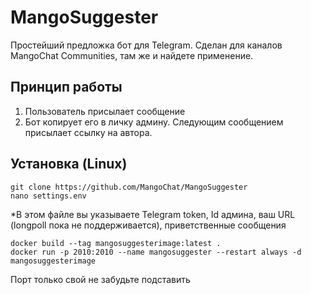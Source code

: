 ﻿# MangoSuggester

Простейший предложка бот для Telegram. Сделан для каналов MangoChat Communities, там же и найдете применение. 

## Принцип работы

1. Пользователь присылает сообщение
2. Бот копирует его в личку админу. Следующим сообщением присылает ссылку на автора.

## Установка (Linux)

    git clone https://github.com/MangoChat/MangoSuggester
    nano settings.env 
   *В этом файле вы указываете Telegram token, Id админа, ваш URL (longpoll пока не поддерживается), приветственные сообщения
   

    docker build --tag mangosuggesterimage:latest .
    docker run -p 2010:2010 --name mangosuggester --restart always -d mangosuggesterimage
Порт только свой не забудьте подставить

